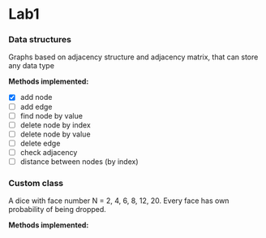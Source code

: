 # Lab1
### Data structures
Graphs based on adjacency structure and adjacency matrix, that can store any data type

**Methods implemented:**
- [x] add node
- [ ] add edge
- [ ] find node by value
- [ ] delete node by index
- [ ] delete node by value
- [ ] delete edge
- [ ] check adjacency
- [ ] distance between nodes (by index)

### Custom class
A dice with face number N = 2, 4, 6, 8, 12, 20.
Every face has own probability of being dropped.

**Methods implemented:**
